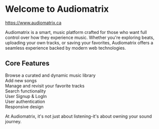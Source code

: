 # Welcome to Audiomatrix

<https://www.audiomatrix.ca>

Audiomatrix is a smart, music platform crafted for those who want full control over how they experience music.
Whether you're exploring beats, uploading your own tracks, or saving your favorites,
Audiomatrix offers a seamless experience backed by modern web technologies.

## Core Features

Browse a curated and dynamic music library  
Add new songs  
Manage and revisit your favorite tracks  
Search functionality  
User Signup & LogIn  
User authentication  
Responsive design

At Audiomatrix, it's not just about listening-it's about owning your sound journey.

